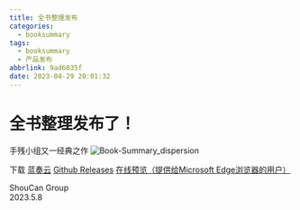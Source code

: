 ```yaml
---
title: 全书整理发布
categories:
  - booksummary
tags:
  - booksummary
  - 产品发布
abbrlink: 9ad6035f
date: 2023-04-29 20:01:32
---
```

# 全书整理发布了！
手残小组又一经典之作
![Book-Summary_dispersion](../img/Book-Summary_dispersion.png)

下载
[蓝奏云](https://wwhd.lanzoum.com/iig300u910ja)
[Github Releases](https://github.com/ShouCanGroup/book-summary/releases/tag/v1.0.0)
[在线预览（提供给Microsoft Edge浏览器的用户）](../download/Book-Summary_ShouCan-Group.pdf)

ShouCan Group  
2023.5.8